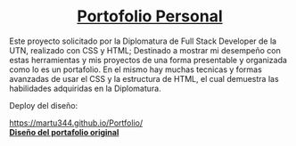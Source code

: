 <div align="center">
<a href=""> <h1 align="center">Portofolio Personal</h1> <a>
</div>

<p>
Este proyecto solicitado por la Diplomatura de Full Stack Developer de la UTN, realizado con CSS y HTML; Destinado a mostrar mi desempeño con estas herramientas y mis
proyectos de una forma presentable y organizada como lo es un portafolio.
En el mismo hay muchas tecnicas y formas avanzadas de usar el CSS y la estructura de HTML, el cual demuestra las habilidades adquiridas en la Diplomatura.
</p>

<a> <p> Deploy del diseño:  </p>https://martu344.github.io/Portfolio/</a>  
<a href="https://www.behance.net/gallery/63574251/Personal-Portfolio-Website-Design" target="_blank"> <strong> Diseño del portafolio original </strong> </a>
